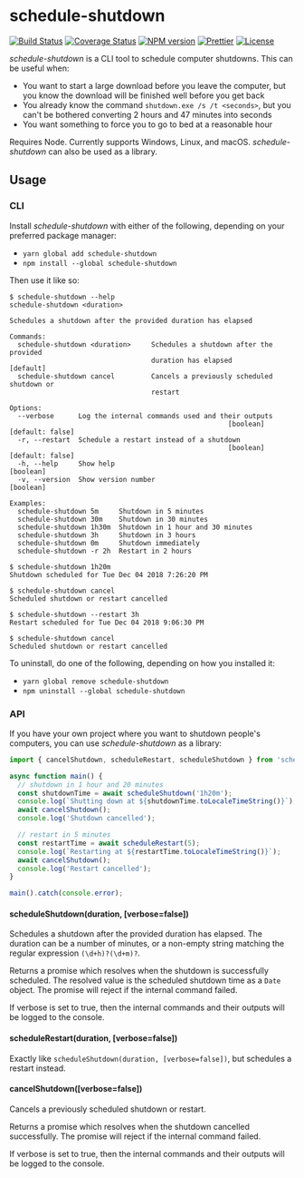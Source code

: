 # schedule-shutdown

[![Build Status][ci-image]][ci-url]
[![Coverage Status][codecov-image]][codecov-url]
[![NPM version][npm-image]][npm-url]
[![Prettier][prettier-image]][prettier-url]
[![License][license-image]][license-url]

_schedule-shutdown_ is a CLI tool to schedule computer shutdowns. This can be useful when:

- You want to start a large download before you leave the computer, but you know the download will be finished well before you get back
- You already know the command `shutdown.exe /s /t <seconds>`, but you can't be bothered converting 2 hours and 47 minutes into seconds
- You want something to force you to go to bed at a reasonable hour

Requires Node. Currently supports Windows, Linux, and macOS. _schedule-shutdown_ can also be used as a library.

## Usage

### CLI

Install _schedule-shutdown_ with either of the following, depending on your preferred package manager:

- `yarn global add schedule-shutdown`
- `npm install --global schedule-shutdown`

Then use it like so:

```console
$ schedule-shutdown --help
schedule-shutdown <duration>

Schedules a shutdown after the provided duration has elapsed

Commands:
  schedule-shutdown <duration>     Schedules a shutdown after the provided
                                   duration has elapsed                [default]
  schedule-shutdown cancel         Cancels a previously scheduled shutdown or
                                   restart

Options:
  --verbose      Log the internal commands used and their outputs
                                                      [boolean] [default: false]
  -r, --restart  Schedule a restart instead of a shutdown
                                                      [boolean] [default: false]
  -h, --help     Show help                                             [boolean]
  -v, --version  Show version number                                   [boolean]

Examples:
  schedule-shutdown 5m     Shutdown in 5 minutes
  schedule-shutdown 30m    Shutdown in 30 minutes
  schedule-shutdown 1h30m  Shutdown in 1 hour and 30 minutes
  schedule-shutdown 3h     Shutdown in 3 hours
  schedule-shutdown 0m     Shutdown immediately
  schedule-shutdown -r 2h  Restart in 2 hours

$ schedule-shutdown 1h20m
Shutdown scheduled for Tue Dec 04 2018 7:26:20 PM

$ schedule-shutdown cancel
Scheduled shutdown or restart cancelled

$ schedule-shutdown --restart 3h
Restart scheduled for Tue Dec 04 2018 9:06:30 PM

$ schedule-shutdown cancel
Scheduled shutdown or restart cancelled
```

To uninstall, do one of the following, depending on how you installed it:

- `yarn global remove schedule-shutdown`
- `npm uninstall --global schedule-shutdown`

### API

If you have your own project where you want to shutdown people's computers, you can use _schedule-shutdown_ as a library:

```typescript
import { cancelShutdown, scheduleRestart, scheduleShutdown } from 'schedule-shutdown';

async function main() {
  // shutdown in 1 hour and 20 minutes
  const shutdownTime = await scheduleShutdown('1h20m');
  console.log(`Shutting down at ${shutdownTime.toLocaleTimeString()}`);
  await cancelShutdown();
  console.log('Shutdown cancelled');

  // restart in 5 minutes
  const restartTime = await scheduleRestart(5);
  console.log(`Restarting at ${restartTime.toLocaleTimeString()}`);
  await cancelShutdown();
  console.log('Restart cancelled');
}

main().catch(console.error);
```

#### scheduleShutdown(duration, [verbose=false])

Schedules a shutdown after the provided duration has elapsed. The duration can be a number of minutes, or a non-empty string matching the regular expression `(\d+h)?(\d+m)?`.

Returns a promise which resolves when the shutdown is successfully scheduled. The resolved value is the scheduled shutdown time as a `Date` object. The promise will reject if the internal command failed.

If verbose is set to true, then the internal commands and their outputs will be logged to the console.

#### scheduleRestart(duration, [verbose=false])

Exactly like `scheduleShutdown(duration, [verbose=false])`, but schedules a restart instead.

#### cancelShutdown([verbose=false])

Cancels a previously scheduled shutdown or restart.

Returns a promise which resolves when the shutdown cancelled successfully. The promise will reject if the internal command failed.

If verbose is set to true, then the internal commands and their outputs will be logged to the console.

[ci-image]: https://img.shields.io/github/actions/workflow/status/Shingyx/schedule-shutdown/node.js.yml?branch=master&style=flat-square
[ci-url]: https://github.com/Shingyx/schedule-shutdown/actions?query=branch%3Amaster
[codecov-image]: https://img.shields.io/codecov/c/github/Shingyx/schedule-shutdown/master.svg?style=flat-square
[codecov-url]: https://codecov.io/gh/Shingyx/schedule-shutdown
[npm-image]: https://img.shields.io/npm/v/schedule-shutdown.svg?style=flat-square
[npm-url]: https://www.npmjs.com/package/schedule-shutdown
[prettier-image]: https://img.shields.io/badge/code_style-prettier-ff69b4.svg?style=flat-square
[prettier-url]: https://github.com/prettier/prettier
[license-image]: https://img.shields.io/github/license/Shingyx/schedule-shutdown.svg?style=flat-square
[license-url]: https://github.com/Shingyx/schedule-shutdown/blob/master/LICENSE.md
